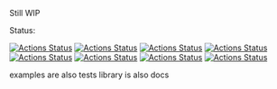 Still WIP

Status:

[![Actions Status](https://github.com/aiqm/nnp/workflows/flake8/badge.svg)](https://github.com/aiqm/nnp/actions)
[![Actions Status](https://github.com/aiqm/nnp/workflows/mypy/badge.svg)](https://github.com/aiqm/nnp/actions)
[![Actions Status](https://github.com/aiqm/nnp/workflows/docs/badge.svg)](https://github.com/aiqm/nnp/actions)
[![Actions Status](https://github.com/aiqm/nnp/workflows/test/badge.svg)](https://github.com/aiqm/nnp/actions)
[![Actions Status](https://github.com/aiqm/nnp/workflows/test-nightly-torch/badge.svg)](https://github.com/aiqm/nnp/actions)
[![Actions Status](https://github.com/aiqm/nnp/workflows/deploy-test-pypi/badge.svg)](https://github.com/aiqm/nnp/actions)
[![Actions Status](https://github.com/aiqm/nnp/workflows/deploy-pypi/badge.svg)](https://github.com/aiqm/nnp/actions)
[![Actions Status](https://github.com/aiqm/nnp/workflows/deploy-docs/badge.svg)](https://github.com/aiqm/nnp/actions)

examples are also tests
library is also docs
